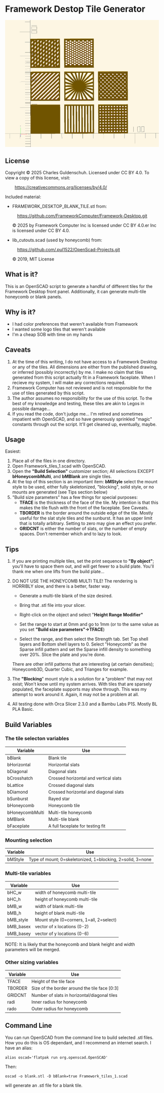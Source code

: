 # Framework Destop Tile Generator

![Example-Tiles](https://github.com/cguldenschuh/Framework/blob/main/example_faces.png)

## License

Copyright © 2025 Charles Guldenschuh.  Licensed under CC BY 4.0.
To view a copy of this license, visit:

        https://creativecommons.org/licenses/by/4.0/

Included material:

- FRAMEWORK_DESKTOP_BLANK_TILE.stl from:
  
      https://github.com/FrameworkComputer/Framework-Desktop.git
  
  © 2025 by Framework Computer Inc is licensed under CC BY 4.0.er Inc is licensed under CC BY 4.0.

- lib_cutouts.scad (used by honeycomb) from:
  
      https://github.com/.pul1522/OpenScad-Projects.git
  
  © 2019, MIT License

## What is it?

This is an OpenSCAD script to generate a handful of different tiles
for the Framework Desktop front panel.  Additionally, it can generate
multi-tile honeycomb or blank panels.

## Why is it?

* I had color preferences that weren't available from Framework
* I wanted some logo tiles that weren't available
* I'm a cheap SOB with time on my hands

## Caveats

1. At the time of this writing, I do not have access to a Framework
   Desktop or any of the tiles.  All dimensions are either from the published
   drawing, or inferred (possibly incorrectly) by me.  I make no claim that
   tiles generated from this script actually fit in a Framework faceplate.
   When I recieve my system, I will make any corrections required.
2. Framework Computer has not reviewed and is not responsible for the use
   of tiles generated by this script.
3. The author assumes no responsibility for the use of this script.  To
   the best of my knowledge and testing, these tiles are akin to Legos in
   possible damage...
4. If you read the code, don't judge me... I'm retired and sometimes impatient
   with OpenSCAD, and so have generously sprinkled "magic" constants through out
   the script.  It'll get cleaned up, eventually, maybe.

## Usage

Easiest:

1. Place all of the files in one directory.
2. Open Framework_tiles_1.scad with OpenSCAD.
3. Open the **"Build Selection"** customizer section; All selections EXCEPT
   **bHoneycombMulti**, and **bMBlank** are single tiles.
4. At the top of this section is an important item:  **bMStyle** select the mount style to be used, either fully skeletonized, "blocking", solid style, or no mounts are generated (see Tips section below)
5. "Build size parameters" has a few things for special purposes:
   - **TFACE** is the thickness of the face of the tile.  My intention is that this makes the tile flush with the front of the faceplate.  See Caveats.
   - **TBORDER** is the border around the outside edge of the tile.  Mostly useful for the slat style tiles and the sunburst. It has an upper limit that is totally arbitrary.  Setting to zero may give an effect you prefer.
   - **GRIDCNT** is either the number of slats, or the number of empty spaces. Don't remember which and to lazy to look.

## Tips

1. If you are printing multiple tiles, set the print sequence to **"By object"**; you'll
   have to space them out, and will get fewer to a build plate.  You'll thank me when
   one lifts from the build plate...

2. DO NOT USE THE HONEYCOMB MULTI TILE!  The rendering is HORRIBLY slow, and
   there is a better, faster way.
   
   - Generate a multi-tile blank of the size desired.
   
   - Bring that .stl file into your slicer.
   
   - Right-click on the object and select "**Height Range Modifier"**
   
   - Set the range to start at 0mm and go to 1mm (or to the same value as you set **"Build size parameters"->TFACE**)
   
   - Select the range, and then select  the Strength tab.  Set Top shell layers and Bottom shell layers to 0. Select "Honeycomb" as the Sparse infill pattern and set the Sparse infill density to something over 20%.  Slice the plate and you're done.
   
   There are other infill patterns that are interesting (at certain densities);
   Honeycomb3D, Quarter Cubic, and Trianges for example.

3. The **"Blocking**" mount style is a solution for a "problem" that may not exist;
   Won't know until my system arrives.  With tiles that are sparsely populated, the
   faceplate supports may show through.  This was my attempt to work around it.
   Again, it may not be a problem at all.

4. All testing done with Orca Slicer 2.3.0 and a Bambu Labs P1S.  Mostly BL PLA Basic.

## Build Variables

### The tile selecton variables

| Variable        | Use                                   |
| --------------- | ------------------------------------- |
| bBlank          | Blank tile                            |
| bHorizontal     | Horizontal slats                      |
| bDiagonal       | Diagonal slats                        |
| bCrosshatch     | Crossed horizontal and vertical slats |
| bLattice        | Crossed diagonal slats                |
| bDiamond        | Crossed horizontal and diagonal slats |
| bSunburst       | Rayed star                            |
| bHoneycomb      | Honeycomb tile                        |
| bHoneycombMulti | Multi-tile honeycomb                  |
| bMBlank         | Multi-tile blank                      |
| bFaceplate      | A full faceplate for testing fit      |

### Mounting selection

| Variable | Use                                                        |
| -------- | ---------------------------------------------------------- |
| bMStyle  | Type of mount; 0=skeletonized, 1=blocking, 2=solid, 3=none |

### Multi-tile variables

| Variable  | Use                                      |
| --------- | ---------------------------------------- |
| bHC_w     | width of honeycomb multi-tile            |
| bHC_h     | height of honeycomb  multi-tile          |
| bMB_w     | width of blank  multi-tile               |
| bMB_h     | height of blank  multi-tile              |
| bMB_style | Mount style (0=corners, 1=all, 2=select) |
| bMB_basex | vector of x locations (0-2)              |
| bMB_basey | vector of y locations (0-6)              |

NOTE: It is likely that the honeycomb and blank height and width parameters will be merged.

### Other sizing variables

| Variable | Use                                           |
| -------- | --------------------------------------------- |
| TFACE    | Height of the tile face                       |
| TBORDER  | Size of the border around the tile face [0:3] |
| GRIDCNT  | Number of slats in horizontal/diagonal tiles  |
| radi     | Inner radius for honeycomb                    |
| rado     | Outer radius for honeycomb                    |

## Command Line

You can run OpenSCAD from the command line to build selected .stl files.  How you do this is OS dependant, and I recommend an internet search.  I have an alias:

    alias oscad='flatpak run org.openscad.OpenSCAD'

Then:

    oscad -o blank.stl -D bBlank=true Framework_tiles_1.scad

will generate an .stl file for a blank tile.
